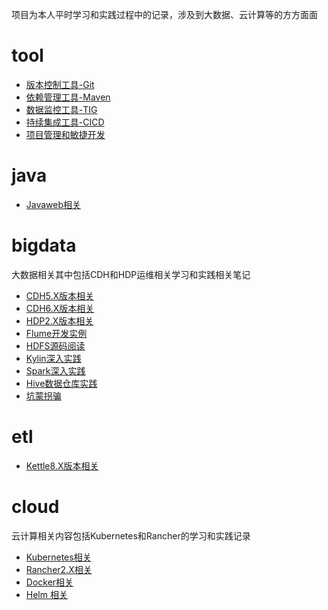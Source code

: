 项目为本人平时学习和实践过程中的记录，涉及到大数据、云计算等的方方面面

# tool

- [版本控制工具-Git](util/git/README.md)
- [依赖管理工具-Maven](util/maven/README.md)
- [数据监控工具-TIG](bigdata/monitor/README.md)
- [持续集成工具-CICD](util/devops/README.md)
- [项目管理和敏捷开发](util/manager/README.md)

# java

-    [Javaweb相关](Javaweb/README.md)

# bigdata

大数据相关其中包括CDH和HDP运维相关学习和实践相关笔记

- [CDH5.X版本相关](bigdata/cdh/cdh5/README.md)
- [CDH6.X版本相关](bigdata/cdh/cdh6/README.md)
- [HDP2.X版本相关](bigdata/hdp/hdp2.x/README.md)
- [Flume开发实例](bigdata/flume/README.md)
- [HDFS源码阅读](bigdata/hdfs/README.md)
- [Kylin深入实践](bigdata/kylin/README.md)
- [Spark深入实践](bigdata/spark/README.md)
- [Hive数据仓库实践](bigdata/hive/README.md)
- [坑蒙拐骗](bigdata/interview.md)

# etl

- [Kettle8.X版本相关](bigdata/Kettle/README.md)

# cloud

云计算相关内容包括Kubernetes和Rancher的学习和实践记录

- [Kubernetes相关](cloud/kubernetes/README.md)
- [Rancher2.X相关](cloud/rancher/README.md)
- [Docker相关](cloud/docker/README.md)
- [Helm 相关](cloud/helm/README.md)





